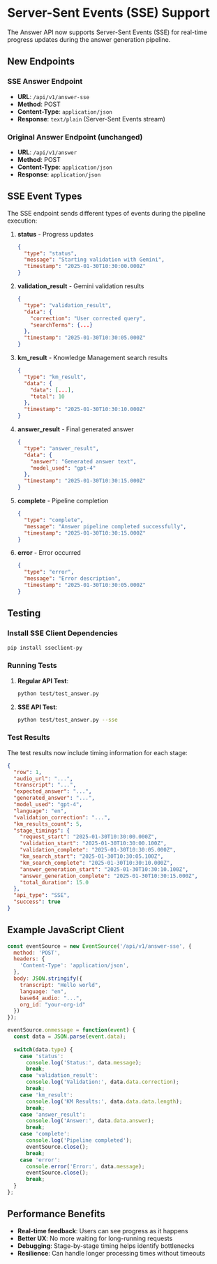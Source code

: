 # Server-Sent Events (SSE) Support

The Answer API now supports Server-Sent Events (SSE) for real-time progress updates during the answer generation pipeline.

## New Endpoints

### SSE Answer Endpoint
- **URL**: `/api/v1/answer-sse`
- **Method**: POST
- **Content-Type**: `application/json`
- **Response**: `text/plain` (Server-Sent Events stream)

### Original Answer Endpoint (unchanged)
- **URL**: `/api/v1/answer`
- **Method**: POST
- **Content-Type**: `application/json`
- **Response**: `application/json`

## SSE Event Types

The SSE endpoint sends different types of events during the pipeline execution:

1. **status** - Progress updates
   ```json
   {
     "type": "status",
     "message": "Starting validation with Gemini",
     "timestamp": "2025-01-30T10:30:00.000Z"
   }
   ```

2. **validation_result** - Gemini validation results
   ```json
   {
     "type": "validation_result",
     "data": {
       "correction": "User corrected query",
       "searchTerms": {...}
     },
     "timestamp": "2025-01-30T10:30:05.000Z"
   }
   ```

3. **km_result** - Knowledge Management search results
   ```json
   {
     "type": "km_result",
     "data": {
       "data": [...],
       "total": 10
     },
     "timestamp": "2025-01-30T10:30:10.000Z"
   }
   ```

4. **answer_result** - Final generated answer
   ```json
   {
     "type": "answer_result",
     "data": {
       "answer": "Generated answer text",
       "model_used": "gpt-4"
     },
     "timestamp": "2025-01-30T10:30:15.000Z"
   }
   ```

5. **complete** - Pipeline completion
   ```json
   {
     "type": "complete",
     "message": "Answer pipeline completed successfully",
     "timestamp": "2025-01-30T10:30:15.000Z"
   }
   ```

6. **error** - Error occurred
   ```json
   {
     "type": "error",
     "message": "Error description",
     "timestamp": "2025-01-30T10:30:05.000Z"
   }
   ```

## Testing

### Install SSE Client Dependencies

```bash
pip install sseclient-py
```

### Running Tests

1. **Regular API Test**:
   ```bash
   python test/test_answer.py
   ```

2. **SSE API Test**:
   ```bash
   python test/test_answer.py --sse
   ```

### Test Results

The test results now include timing information for each stage:

```json
{
  "row": 1,
  "audio_url": "...",
  "transcript": "...",
  "expected_answer": "...",
  "generated_answer": "...",
  "model_used": "gpt-4",
  "language": "en",
  "validation_correction": "...",
  "km_results_count": 5,
  "stage_timings": {
    "request_start": "2025-01-30T10:30:00.000Z",
    "validation_start": "2025-01-30T10:30:00.100Z",
    "validation_complete": "2025-01-30T10:30:05.000Z",
    "km_search_start": "2025-01-30T10:30:05.100Z",
    "km_search_complete": "2025-01-30T10:30:10.000Z",
    "answer_generation_start": "2025-01-30T10:30:10.100Z",
    "answer_generation_complete": "2025-01-30T10:30:15.000Z",
    "total_duration": 15.0
  },
  "api_type": "SSE",
  "success": true
}
```

## Example JavaScript Client

```javascript
const eventSource = new EventSource('/api/v1/answer-sse', {
  method: 'POST',
  headers: {
    'Content-Type': 'application/json',
  },
  body: JSON.stringify({
    transcript: "Hello world",
    language: "en",
    base64_audio: "...",
    org_id: "your-org-id"
  })
});

eventSource.onmessage = function(event) {
  const data = JSON.parse(event.data);
  
  switch(data.type) {
    case 'status':
      console.log('Status:', data.message);
      break;
    case 'validation_result':
      console.log('Validation:', data.data.correction);
      break;
    case 'km_result':
      console.log('KM Results:', data.data.data.length);
      break;
    case 'answer_result':
      console.log('Answer:', data.data.answer);
      break;
    case 'complete':
      console.log('Pipeline completed');
      eventSource.close();
      break;
    case 'error':
      console.error('Error:', data.message);
      eventSource.close();
      break;
  }
};
```

## Performance Benefits

- **Real-time feedback**: Users can see progress as it happens
- **Better UX**: No more waiting for long-running requests
- **Debugging**: Stage-by-stage timing helps identify bottlenecks
- **Resilience**: Can handle longer processing times without timeouts
